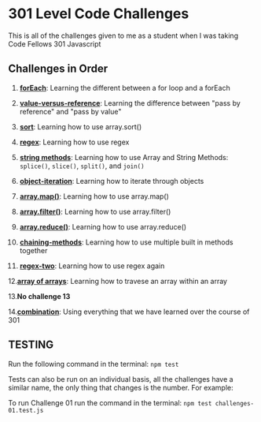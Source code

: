 # 301 Level Code Challenges

This is all of the challenges given to me as a student when I was taking Code Fellows 301 Javascript

## Challenges in Order

  1. **[forEach](./forEach/challenges-01.test.js)**: Learning the different between a for loop and a forEach

  2. **[value-versus-reference](./value-versus-reference/challenges-02.test.js)**: Learning the difference between "pass by reference" and "pass by value"

  3. **[sort](./sort/challenges-03.test.js)**: Learning how to use array.sort()

  4. **[regex](./regex/challenges-04.test.js)**: Learning how to use regex

  5. **[string methods](./string-methods/challenges-05.test.js)**: Learning how to use Array and String Methods: `splice()`, `slice()`, `split()`, and `join()`

  6. **[object-iteration](./object-iterations/challenges-06.test.js)**: Learning how to iterate through objects

  7. **[array.map()](./array.map()/challenges-07.test.js)**: Learning how to use array.map()

  8. **[array.filter()](./array.filter()/challenges-08.test.js)**: Learning how to use array.filter()

  9. **[array.reduce()](./array.reduce()/challenges-09.test.js)**: Learning how to use array.reduce()
  
  10. **[chaining-methods](./chaining-method/challenges-10.test.js)**: Learning how to use multiple built in methods together

  11. **[regex-two](./regex-two/challenges-11.test.js)**: Learning how to use regex again

  12.**[array of arrays](./array-of-arrays/challenges-12.test.js)**: Learning how to travese an array within an array

  13.**No challenge 13**

  14.**[combination](./combination/challenges-14.test.js)**: Using everything that we have learned over the course of 301

## TESTING

Run the following command in the terminal: `npm test`  

Tests can also be run on an individual basis, all the challenges have a similar name, the only thing that changes is the number. For example:  

To run Challenge 01 run the command in the terminal: `npm test challenges-01.test.js`
